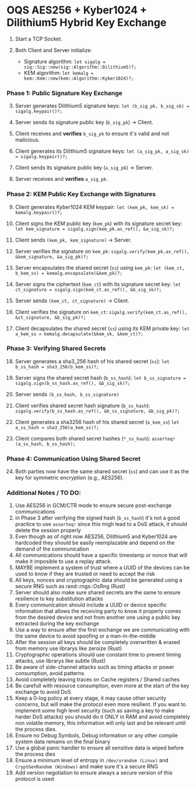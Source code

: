 # OQS AES256 + Kyber1024 + Dilithium5 Hybrid Key Exchange

1. Start a TCP Socket.

2. Both Client and Server initialize:
    - Signature algorithm: `let sigalg = sig::Sig::new(sig::Algorithm::Dilithium5)?;`
    - KEM algorithm: `let kemalg = kem::Kem::new(kem::Algorithm::Kyber1024)?;`

### Phase 1: Public Signature Key Exchange

3. Server generates Dilithium5 signature keys:
    `let (b_sig_pk, b_sig_sk) = sigalg.keypair()?;`

4. Server sends its signature public key (`b_sig_pk`) -> Client.

5. Client receives and **verifies** `b_sig_pk` to ensure it's valid and not malicious.

6. Client generates its Dilithium5 signature keys:
    `let (a_sig_pk, a_sig_sk) = sigalg.keypair()?;`

7. Client sends its signature public key (`a_sig_pk`) -> Server.

8. Server receives and **verifies** `a_sig_pk`.

### Phase 2: KEM Public Key Exchange with Signatures

9. Client generates Kyber1024 KEM keypair:
    `let (kem_pk, kem_sk) = kemalg.keypair()?;`

10. Client signs the KEM public key (`kem_pk`) with its signature secret key:
    `let kem_signature = sigalg.sign(kem_pk.as_ref(), &a_sig_sk)?;`

11. Client sends `(kem_pk, kem_signature)` -> Server.

12. Server verifies the signature on `kem_pk`:
    `sigalg.verify(kem_pk.as_ref(), &kem_signature, &a_sig_pk)?;`

13. Server encapsulates the shared secret (`ss`) using `kem_pk`:
    `let (kem_ct, b_kem_ss) = kemalg.encapsulate(&kem_pk)?;`

14. Server signs the ciphertext (`kem_ct`) with its signature secret key:
    `let ct_signature = sigalg.sign(kem_ct.as_ref(), &b_sig_sk)?;`

15. Server sends `(kem_ct, ct_signature)` -> Client.

16. Client verifies the signature on `kem_ct`:
    `sigalg.verify(kem_ct.as_ref(), &ct_signature, &b_sig_pk)?;`

17. Client decapsulates the shared secret (`ss`) using its KEM private key:
    `let a_kem_ss = kemalg.decapsulate(&kem_sk, &kem_ct)?;`

### Phase 3: Verifying Shared Secrets

18. Server generates a sha3_256 hash of his shared secret (`ss`):
    `let b_ss_hash = sha3_256(b_kem_ss)?;`

19. Server signs the shared secret hash (`b_ss_hash`):
    `let b_ss_signature = sigalg.sign(b_ss_hash.as_ref(), &b_sig_sk)?;`

20. Server sends `(b_ss_hash, b_ss_signature)`

21. Client verifies shared secret hash signature (`b_ss_hash`):
    `sigalg.verify(b_ss_hash.as_ref(), &b_ss_signature, &b_sig_pk)?;`

22. Client generates a sha3256 hash of his shared secret (`a_kem_ss`)
    `let a_ss_hash = sha3_256(a_kem_ss)?;`

23. Client compares both shared secret hashes (`*_ss_hash`):
    `asserteq!(a_ss_hash, b_ss_hash);`

### Phase 4: Communication Using Shared Secret

24. Both parties now have the same shared secret (`ss`) and can use it as the key for symmetric encryption (e.g., AES256).

### Additional Notes / TO DO:
1. Use AES256 in GCM/CTR mode to ensure secure post-exchange communications
2. in Phase 3 after verifying the signed hash (`b_ss_hash`) it's not a good practice to use `asserteq!` since this migh lead to a DoS attack, it should delete the session properly
3. Even though as of right now AES256, Dilithium5 and Kyber1024 are hardcoded they should be easily reemplazable and depend on the demand of the communication
4. All communications should have a specific timestamp or nonce that will make it imposible to use a replay attack.
5. MAYBE implement a system of trust where a UUID of the devices can be used to know if they are trusted or need to accept the risk
6. All keys, nonces and cryptographic data should be generated using a secure RNG such as rand::rngs::OsRng (Rust)
7. Server should also make sure shared secrets are the same to ensure resilience to key substitution attacks
8. Every communication should include a UUID or device specific information that allows the receiving party to know it properly comes from the desired device and not from another one using a public key extracted during the key exchange
9. Use a way to ensure after the first exchange we are communicating with the same device to avoid spoofing or a man-in-the-middle
10. After the session all keys should be completely overwritten & erased from memory use librarys like zeroize (Rust)
11. Cryptographic operations should use constant time to prevent timing attacks, use librarys like subtle (Rust)
12. Be aware of side-channel attacks such as timing attacks or power consumption, avoid patterns
13. Avoid completely leaving traces on Cache registers / Shared caches
14. Be carefull with resource consumption, even more at the start of the key exchange to avoid DoS
15. Keep a 0-log policy at every stage, it may cause other security concerns, but will make the protocol even more resilient. If you want to implement some high level security (such as saving a key to make harder DoS attacks) you should do it ONLY in RAM and avoid completely non volatile memory, this information will only last and be relevant until the process dies.
16. Ensure no Debug Symbols, Debug information or any other compile system data remains on the final binary
17. Use a global panic handler to ensure all sensitive data is wiped before the process dies
18. Ensure a minimum level of entropy in `/dev/urandom (Linux)` and `CryptGenRandom (Windows)` and make sure it's a secure RNG
19. Add version negotiation to ensure always a secure version of this protocol is used
